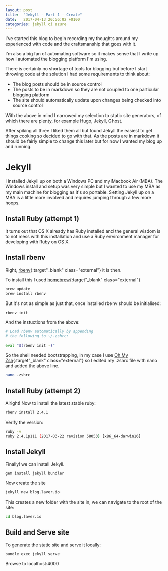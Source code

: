 ```yaml
---
layout: post
title:  "Jekyll - Part 1 - Create"
date:   2017-04-13 20:56:02 +0100
categories: jekyll ci azure
---
```


I've started this blog to begin recording my thoughts around my experienced with code and the craftsmanship that goes with it.

I'm also a big fan of automating software so it makes sense that I write up how I automated the blogging platform I'm using.

There is certainly no shortage of tools for blogging but before I start throwing code at the solution I had some requirements to think about:

- The blog posts should be in source control
- The posts to be in markdown so they are not coupled to one particular blogging platform
- The site should automatically update upon changes being checked into source control

With the above in mind I narrowed my selection to static site generators, of which there are plenty, for example Hugo, Jekyll, Ghost.

After spiking all three I liked them all but found Jekyll the easiest to get things cooking so decided to go with that. As the posts are in markdown it should be fairly simple to change this later but for now I wanted my blog up and running.

 # Jekyll

I installed Jekyll up on both a Windows PC and my Macbook Air (MBA). The Windows install and setup was very simple but I wanted to use my MBA as my main machine for blogging as it's so portable. Setting Jekyll up on a MBA is a little more involved and requires jumping through a few more hoops.

## Install Ruby (attempt 1)

It turns out that OS X already has Ruby installed and the general wisdom is to not mess with this installation and use a Ruby environment manager for developing with Ruby on OS X.

## Install rbenv

Right, [rbenv](https://github.com/rbenv/rbenv){:target"_blank" class="external"} it is then.

To install this I used [homebrew](https://brew.sh/){:target"_blank" class="external"} 

```bash
brew update
brew install rbenv
```

But it's not as simple as just that, once installed rbenv should be initialised:

```bash
rbenv init
```

And the instuctions from the above:

```bash
# Load rbenv automatically by appending
# the following to ~/.zshrc:

eval "$(rbenv init -)"
```

So the shell needed bootstrapping, in my case I use [Oh My Zsh](https://github.com/robbyrussell/oh-my-zsh){:target"_blank" class="external"} so I edited my .zshrc file with nano and added the above line.

```bash
nano .zshrc
```



## Install Ruby (attempt 2)

Alright! Now to install the latest stable ruby:

```bash
rbenv install 2.4.1
```

Verify the version:

```bash
ruby -v
ruby 2.4.1p111 (2017-03-22 revision 58053) [x86_64-darwin16]
```


## Install Jekyll 

Finally! we can install Jekyll.

```bash
gem install jekyll bundler
```

Now create the site

```bash
jekyll new blog.laver.io
```

This creates a new folder with the site in, we can navigate to the root of the site:

```bash
cd blog.laver.io
```

## Build and Serve site

To generate the static site and serve it locally:

```bash
bundle exec jekyll serve
```

Browse to localhost:4000

